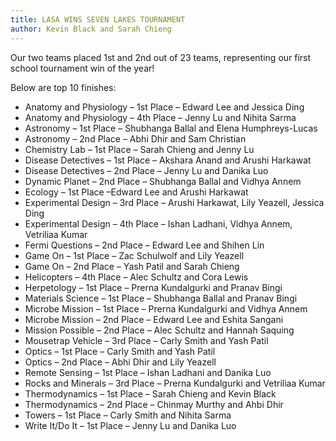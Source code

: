 ```yaml
---
title: LASA WINS SEVEN LAKES TOURNAMENT
author: Kevin Black and Sarah Chieng
---
```


Our two teams placed 1st and 2nd out of 23 teams, representing our first school tournament win of the year!

Below are top 10 finishes:

* Anatomy and Physiology – 1st Place – Edward Lee and Jessica Ding
* Anatomy and Physiology – 4th Place – Jenny Lu and Nihita Sarma
* Astronomy – 1st Place – Shubhanga Ballal and Elena Humphreys-Lucas
* Astronomy – 2nd Place – Abhi Dhir and Sam Christian
* Chemistry Lab – 1st Place – Sarah Chieng and Jenny Lu
* Disease Detectives – 1st Place – Akshara Anand and Arushi Harkawat
* Disease Detectives – 2nd Place – Jenny Lu and Danika Luo
* Dynamic Planet – 2nd Place – Shubhanga Ballal and Vidhya Annem
* Ecology – 1st Place –Edward Lee and Arushi Harkawat
* Experimental Design – 3rd Place – Arushi Harkawat, Lily Yeazell, Jessica Ding
* Experimental Design – 4th Place – Ishan Ladhani, Vidhya Annem, Vetriliaa Kumar
* Fermi Questions – 2nd Place – Edward Lee and Shihen Lin
* Game On – 1st Place – Zac Schulwolf and Lily Yeazell
* Game On – 2nd Place – Yash Patil and Sarah Chieng
* Helicopters – 4th Place – Alec Schultz and Cora Lewis
* Herpetology – 1st Place – Prerna Kundalgurki and Pranav Bingi
* Materials Science – 1st Place – Shubhanga Ballal and Pranav Bingi
* Microbe Mission – 1st Place – Prerna Kundalgurki and Vidhya Annem
* Microbe Mission – 2nd Place – Edward Lee and Eshita Sangani
* Mission Possible – 2nd Place – Alec Schultz and Hannah Saquing
* Mousetrap Vehicle – 3rd Place – Carly Smith and Yash Patil
* Optics – 1st Place – Carly Smith and Yash Patil
* Optics – 2nd Place – Abhi Dhir and Lily Yeazell
* Remote Sensing – 1st Place – Ishan Ladhani and Danika Luo
* Rocks and Minerals – 3rd Place – Prerna Kundalgurki and Vetriliaa Kumar
* Thermodynamics – 1st Place – Sarah Chieng and Kevin Black
* Thermodynamics – 2nd Place – Chinmay Murthy and Ahbi Dhir
* Towers – 1st Place – Carly Smith and Nihita Sarma
* Write It/Do It – 1st Place – Jenny Lu and Danika Luo
